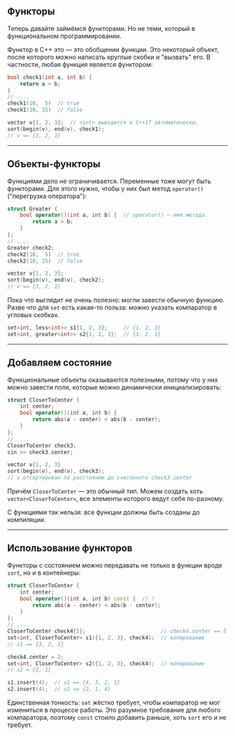 ## Функторы
Теперь давайте займёмся функторами.
Но не теми, который в функциональном программировании.

Функтор в C++ это — это обобщении функции.
Это некоторый объект, после которого можно написать круглые скобки
и "вызвать" его.
В частности, любая функция является функтором:

```c++
bool check1(int a, int b) {
    return a > b;
}
// ....
check1(10,  5)  // true
check1(10, 15)  // false

vector v{1, 2, 3};  // <int> выводится в C++17 автоматически.
sort(begin(v), end(v), check1);
// v == {3, 2, 1}
```

---
## Объекты-функторы
Функциями дело не ограничивается.
Переменные тоже могут быть функторами.
Для этого нужно, чтобы у них был метод `operator()`
("перегрузка оператора"):

```c++
struct Greater {
    bool operator()(int a, int b) {  // operator() — имя метода.
        return a > b;
    }
};
// ....
Greater check2;
check2(10,  5)  // true
check2(10, 15)  // false

vector v{1, 2, 3};
sort(begin(v), end(v), check2);
// v == {3, 2, 1}
```

Пока что выглядит не очень полезно: могли завести обычную функцию.
Разве что для `set` есть какая-то польза: можно указать компаратор
в угловых скобках.

```c++
set<int, less<int>> s1{1, 2, 3};     // {1, 2, 3}
set<int, greater<int>> s2{1, 2, 3};  // {3, 2, 1}
```

---
## Добавляем состояние
Функциональные объекты оказываются полезными, потому что у них можно завести поля,
которые можно динамически инициализировать:

```c++
struct CloserToCenter {
    int center;
    bool operator()(int a, int b) {
        return abs(a - center) < abs(b - center);
    }
};
// ....
CloserToCenter check3;
cin >> check3.center;

vector v{1, 2, 3}
sort(begin(v), end(v), check3);
// v отсортирован по расстоянию до считанного check3.center
```

Причём `CloserToCenter` — это обычный тип.
Можем создать хоть `vector<CloserToCenter>`, все элементы которого ведут себя по-разному.

С функциями так нельзя: все функции должны быть созданы до компиляции.

---
## Использование функторов
Функторы с состоянием можно передавать не только в функции вроде `sort`, но и в контейнеры:

```c++
struct CloserToCenter {
    int center;
    bool operator()(int a, int b) const {  // !
        return abs(a - center) < abs(b - center);
    }
};
// ....
CloserToCenter check4{5};                        // check4.center == 5
set<int, CloserToCenter> s1({1, 2, 3}, check4);  // копирование
// s1 == {3, 2, 1}

check4.center = 2;
set<int, CloserToCenter> s2({1, 2, 3}, check4);  // копирование
// s2 = {2, 1}

s1.insert(4);  // s1 == {4, 3, 2, 1}
s2.insert(4);  // s2 == {2, 1, 4}
```

Единственная тонкость: `set` жёстко требует, чтобы компаратор
не мог измениться в процессе работы.
Это разумное требование для любого компаратора, поэтому `const`
стоило добавить раньше, хоть `sort` его и не требует.
